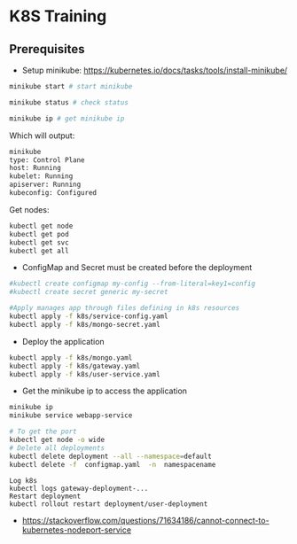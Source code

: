 # K8S Training

## Prerequisites
- Setup minikube: https://kubernetes.io/docs/tasks/tools/install-minikube/
```bash
minikube start # start minikube

minikube status # check status

minikube ip # get minikube ip

```

Which will output:
```bash
minikube
type: Control Plane
host: Running
kubelet: Running
apiserver: Running
kubeconfig: Configured
```

Get nodes:
```bash
kubectl get node
kubectl get pod
kubectl get svc
kubectl get all

```

- ConfigMap and Secret must be created before the deployment
```bash
#kubectl create configmap my-config --from-literal=key1=config
#kubectl create secret generic my-secret

#Apply manages app through files defining in k8s resources
kubectl apply -f k8s/service-config.yaml
kubectl apply -f k8s/mongo-secret.yaml
```

- Deploy the application
```bash
kubectl apply -f k8s/mongo.yaml
kubectl apply -f k8s/gateway.yaml
kubectl apply -f k8s/user-service.yaml
```

- Get the minikube ip to access the application
```bash
minikube ip
minikube service webapp-service

# To get the port
kubectl get node -o wide
# Delete all deployments
kubectl delete deployment --all --namespace=default
kubectl delete -f  configmap.yaml  -n  namespacename
```

```
Log k8s
kubectl logs gateway-deployment-...
Restart deployment
kubectl rollout restart deployment/user-deployment
```
- https://stackoverflow.com/questions/71634186/cannot-connect-to-kubernetes-nodeport-service
